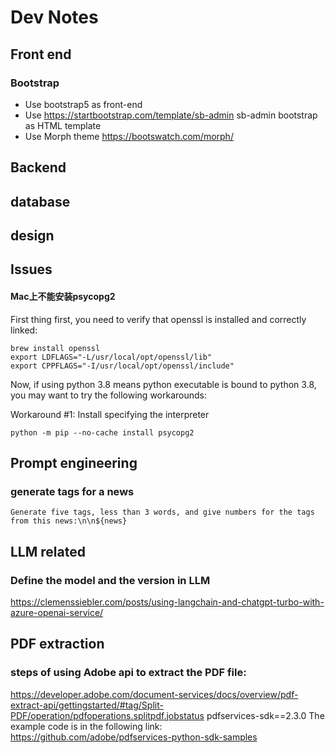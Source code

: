 # Dev Notes

## Front end
### Bootstrap
- Use bootstrap5 as front-end
- Use https://startbootstrap.com/template/sb-admin sb-admin bootstrap as HTML template
- Use Morph theme https://bootswatch.com/morph/

## Backend

## database

## design

## Issues
#### Mac上不能安装psycopg2

First thing first, you need to verify that openssl is installed and correctly linked:
~~~
brew install openssl
export LDFLAGS="-L/usr/local/opt/openssl/lib"
export CPPFLAGS="-I/usr/local/opt/openssl/include"
~~~
Now, if using python 3.8 means python executable is bound to python 3.8, you may want to try the following workarounds:

Workaround #1: Install specifying the interpreter
~~~
python -m pip --no-cache install psycopg2
~~~

## Prompt engineering
### generate tags for a news
```
Generate five tags, less than 3 words, and give numbers for the tags from this news:\n\n${news}
```

## LLM related
### Define the model and the version in LLM
https://clemenssiebler.com/posts/using-langchain-and-chatgpt-turbo-with-azure-openai-service/


## PDF extraction
### steps of using Adobe api to extract the PDF file:
https://developer.adobe.com/document-services/docs/overview/pdf-extract-api/gettingstarted/#tag/Split-PDF/operation/pdfoperations.splitpdf.jobstatus
  pdfservices-sdk==2.3.0
  The example code is in the following link:  https://github.com/adobe/pdfservices-python-sdk-samples
